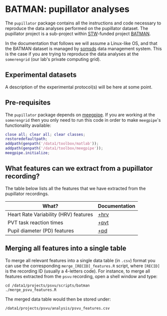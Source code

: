 BATMAN: pupillator analyses
======

The `pupillator` package contains all the instructions and code necessary
to reproduce the data analyses performed on the pupillator dataset. The
pupillator project is a sub-project within [STW][stw]-funded project
[BATMAN][batman].

In the documentation that follows we will assume a Linux-like OS, and that
the BATMAN dataset is managed by [somsds][somsds] data management system.
This is the case if you are trying to reproduce the data analyses at
the `somerengrid` (our lab's private computing grid).

[somsds]: https://germangh.com/somsds
[batman]: http://www.neurosipe.nl/project.php?id=23&sess=6eccc41939665cfccccd8c94d8e0216f
[stw]: http://www.stw.nl/en/


## Experimental datasets

A description of the experimental protocol(s) will be here at some point.


## Pre-requisites

The `pupillator` package depends on [meegpipe][meegpipe]. If you are
working at the `somerengrid` then you only need to run this code in order
to make `meegpipe`'s functionality available:

````matlab
close all; clear all; clear classes;
restoredefaultpath;
addpath(genpath('/data1/toolbox/matlab'));
addpath(genpath('/data1/toolbox/meegpipe'));
meegpipe.initialize;
````
[meegpipe]: http://github.com/meegpipe/meegpipe


## What features can we extract from a pupillator recording?

The table below lists all the features that we have extracted from the 
pupillator recordings.


What?                                                 | Documentation
----------------------------------------------------- | -------------
Heart Rate Variability (HRV) features                 | [+hrv][hrv]
PVT task reaction times                               | [+pvt][pvt]
Pupil diameter (PD) features                          | [+pd][pd]

[hrv]: ./+hrv/README.md
[pvt]: ./+pvt/README.md
[pd]: ./+pd/README.md

## Merging all features into a single table

To merge all relevant features into a single data table (in `.csv`) format
you can use the corresponding `merge_[RECID]_features.R` script, where 
`[RECID]` is the recording ID (usually a 4-letters code). For instance, 
to merge all features extracted from the `psvu` recording,  open a shell 
window and type:

````
cd /data1/projects/psvu/scripts/batman
./merge_psvu_features.R
````

The merged data table would then be stored under:

````
/data1/projects/psvu/analysis/psvu_features.csv
````




